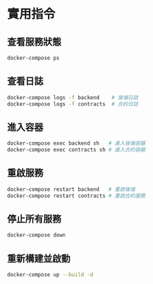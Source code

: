 # 實用指令
## 查看服務狀態
```bash
docker-compose ps
```

## 查看日誌
```bash
docker-compose logs -f backend    # 後端日誌
docker-compose logs -f contracts  # 合約日誌
```

## 進入容器
```bash
docker-compose exec backend sh   # 進入後端容器
docker-compose exec contracts sh # 進入合約容器
```

## 重啟服務
```bash
docker-compose restart backend   # 重啟後端
docker-compose restart contracts # 重啟合約服務
```

## 停止所有服務
```bash
docker-compose down
```

## 重新構建並啟動
```bash
docker-compose up --build -d
```